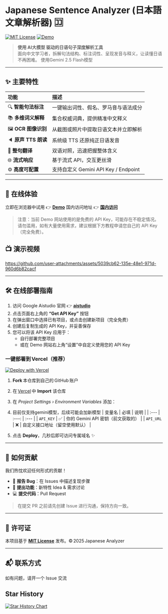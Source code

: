 # Japanese Sentence Analyzer (日本語文章解析器) 🈁

[![MIT License](https://img.shields.io/badge/license-MIT-green.svg)](#📄-许可证)
[![Demo](https://img.shields.io/badge/demo-online-blue.svg)](https://japanese-analyzer-demo.vercel.app/)

> **使用 AI大模型 驱动的日语句子深度解析工具**  
> 面向中文学习者，拆解句法结构、标注词性、呈现发音与释义，让读懂日语不再困难。
> 使用Gemini 2.5 Flash模型
---

## ✨ 主要特性
| 功能 | 描述 |
| :-- | :-- |
| 🔍 **智能句法标注** | 一键输出词性、假名、罗马音与语法成分 |
| 📚 **多维词义解释** | 集合权威词典，提供精准中文释义 |
| 🖼️ **OCR 图像识别** | 从截图或照片中提取日语文本并立即解析 |
| 🔈 **原声 TTS 朗读** | 系统级 TTS 还原纯正日语发音 |
| 🔄 **整句翻译** | 双语对照，迅速把握整体含义 |
| 🌐 **流式响应** | 基于流式 API，交互更丝滑 |
| ⚙️ **高度可配置** | 支持自定义 Gemini API Key / Endpoint |

---

## 🚀 在线体验
立即在浏览器中试用 👉 **[Demo](https://japanese-analyzer-demo.vercel.app/)**
国内访问地址 👉 **[国内访问](https://nihongodemo.howen.ink/)**
> 注意：当前 Demo 网站使用的是免费的 API Key，可能存在不稳定情况。请勿滥用，如有大量使用需求，建议根据下方教程申请您自己的 API Key（完全免费）。

## 📺 演示视频


https://github.com/user-attachments/assets/5039cb62-135e-48e1-971d-960d6b82cacf


---
## 🛠️ 在线部署指南

1. 访问 Google Aistudio 官网 👉 **[aistudio](https://aistudio.google.com/)**
2. 点击页面右上角的 **“Get API Key”** 按钮
3. 在弹出窗口中选择已有项目，或点击创建新项目（完全免费）
4. 创建后复制生成的 API Key，并妥善保存
5. 您可以将该 API Key 应用于：
   - 自行部署完整项目
   - 或在 Demo 网站右上角“设置”中自定义使用您的 API Key

### 一键部署到 Vercel（推荐）
[![Deploy with Vercel](https://vercel.com/button)](https://vercel.com/new/clone?repository-url=https://github.com/cokice/japanese-analyzer&env=API_KEY)

1. **Fork** 本仓库到自己的 GitHub 账户  
2. 在 [Vercel](https://vercel.com/) 中 **Import** 该仓库  
3. 在 *Project Settings › Environment Variables* 添加：  
4. 目前仅支持gemini模型，后续可能会加新模型
   | 变量名 | 必填 | 说明 |
   | :--- | :---: | :--- |
   | `API_KEY` | ✅ | 你的 Gemini API 密钥（前文获取的） |
   | `API_URL` | ❌ | 自定义接口地址（留空使用默认） |

4. 点击 **Deploy**，几秒后即可访问专属域名 ✨
---

## 🤝 如何贡献
我们热忱欢迎任何形式的贡献！

- 🐛 **报告 Bug**：在 Issues 中描述复现步骤  
- 🚀 **提出功能**：新特性 Idea & 需求讨论  
- 💻 **提交代码**：Pull Request  

> 在提交 PR 之前请先创建 Issue 进行沟通，保持方向一致。
---

## 📄 许可证
本项目基于 **[MIT License](LICENSE)** 发布。© 2025 Japanese Analyzer

---

## 📬 联系方式
如有问题，请开一个 Issue 交流

## Star History

[![Star History Chart](https://api.star-history.com/svg?repos=cokice/japanese-analyzer&type=Date)](https://www.star-history.com/#cokice/japanese-analyzer&Date)
